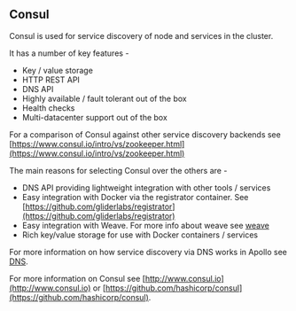 ## Consul

Consul is used for service discovery of node and services in the cluster.

It has a number of key features -

- Key / value storage
- HTTP REST API
- DNS API
- Highly available / fault tolerant out of the box
- Health checks
- Multi-datacenter support out of the box

For a comparison of Consul against other service discovery backends see [https://www.consul.io/intro/vs/zookeeper.html](https://www.consul.io/intro/vs/zookeeper.html)

The main reasons for selecting Consul over the others are -

- DNS API providing lightweight integration with other tools / services
- Easy integration with Docker via the registrator container. See [https://github.com/gliderlabs/registrator](https://github.com/gliderlabs/registrator)
- Easy integration with Weave. For more info about weave see [weave](weave.md)
- Rich key/value storage for use with Docker containers / services

For more information on how service discovery via DNS works in Apollo see [DNS](../../docs/dns.md).

For more information on Consul see [http://www.consul.io](http://www.consul.io)
or [https://github.com/hashicorp/consul](https://github.com/hashicorp/consul).
